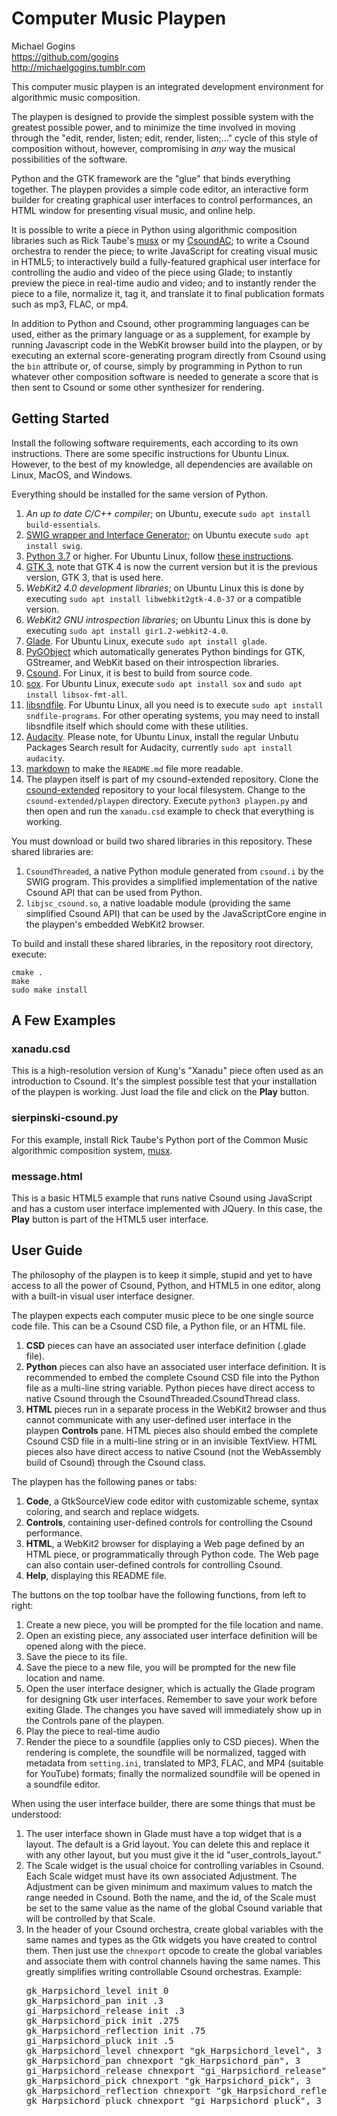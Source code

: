 # Computer Music Playpen

Michael Gogins<br>
https://github.com/gogins<br>
http://michaelgogins.tumblr.com

This computer music playpen is an integrated development environment for 
algorithmic music composition. 

The playpen is designed to provide the simplest possible system with the greatest 
possible power, and to minimize the time involved in moving through the "edit, 
render, listen; edit, render, listen;..." cycle of this style of composition 
without, however, compromising in _any_ way the musical possibilities of the 
software.

Python and the GTK framework are the "glue" that binds everything together. The 
playpen provides a simple code editor, an interactive form builder for 
creating graphical user interfaces to control performances, an HTML window for 
presenting visual music, and online help.

It is possible to write a piece in Python using algorithmic composition 
libraries such as Rick Taube's [musx](https://github.com/musx-admin/musx) 
or my [CsoundAC](https://github.com/gogins/csound-extended); to write a Csound 
orchestra to render the piece; to write JavaScript for creating visual music 
in HTML5; to interactively build a fully-featured graphical user interface for 
controlling the audio and video of the piece using Glade; to instantly preview 
the piece in real-time audio and video; and to instantly render the piece to a 
file, normalize it, tag it, and translate it to final publication formats such 
as mp3, FLAC, or mp4.

In addition to Python and Csound, other programming languages can be used, 
either as the primary language or as a supplement, for example by running 
Javascript code in the WebKit browser build into the playpen, or by executing 
an external score-generating program directly from Csound using the <CsScore> 
`bin` attribute or, of course, simply by programming in Python to run whatever 
other composition software is needed to generate a score that is then sent to 
Csound or some other synthesizer for rendering.

## Getting Started

Install the following software requirements, each according to its own 
instructions. There are some specific instructions for Ubuntu Linux. However, 
to the best of my knowledge, all dependencies are available on Linux, MacOS, 
and Windows.

Everything should be installed for the same version of Python.

1.  _An up to date C/C++ compiler_; on Ubuntu, execute 
    `sudo apt install build-essentials`.
1.  [SWIG wrapper and Interface Generator](http://swig.org/); on Ubuntu execute 
    `sudo apt install swig`.
2.  [Python 3.7](https://www.python.org/downloads/) or higher. For Ubuntu Linux, 
    follow [these instructions](https://linuxize.com/post/how-to-install-python-3-9-on-ubuntu-20-04/).
2.  [GTK 3](https://www.gtk.org/docs/installations/), note that GTK 4 is now 
    the current version but it is the previous version, GTK 3, that is used here.
4.  _WebKit2 4.0 development libraries_; on Ubuntu Linux this is done by 
    executing `sudo apt install libwebkit2gtk-4.0-37` or a compatible version.
5.  _WebKit2 GNU introspection libraries_; on Ubuntu Linux this 
    is done by executing `sudo apt install gir1.2-webkit2-4.0`.
6.  [Glade](https://wiki.gnome.org/Apps/Glade). For Ubuntu Linux, execute 
    `sudo apt install glade`.
7.  [PyGObject](https://pygobject.readthedocs.io/en/latest/getting_started.html) 
    which automatically generates Python bindings for GTK, GStreamer, and WebKit 
    based on their introspection libraries.
8.  [Csound](https://csound.com/download.html). For Linux, it is best to build 
    from source code.
9.  [sox](http://sox.sourceforge.net/). For Ubuntu Linux, execute 
    `sudo apt install sox` and `sudo apt install libsox-fmt-all`.
10. [libsndfile](http://www.mega-nerd.com/libsndfile/). For Ubuntu Linux, all 
    you need is to execute `sudo apt install sndfile-programs`. For other 
    operating systems, you may need to install libsndfile itself which should 
    come with these utilities.
11. [Audacity](https://www.audacityteam.org/). Please note, for Ubuntu Linux, 
    install the regular Unbutu Packages Search result for Audacity, currently 
    `sudo apt install audacity`.
12. [markdown](https://pypi.org/project/Markdown/) to make the `README.md` file 
    more readable.
12. The playpen itself is part of my csound-extended repository. Clone the 
    [csound-extended](https://github.com/gogins/csound-extended) repository to 
    your local filesystem. Change to the `csound-extended/playpen` directory. 
    Execute `python3 playpen.py` and then open and run the `xanadu.csd` example 
    to check that everything is working.
    
You must download or build two shared libraries in this repository. These 
shared libraries are:

1.  `CsoundThreaded`, a native Python module generated from `csound.i` by 
    the SWIG program. This provides a simplified implementation of the native 
    Csound API that can be used from Python.
2.  `libjsc_csound.so`, a native loadable module (providing the same 
    simplified Csound API) that can be used by the JavaScriptCore engine in 
    the playpen's embedded WebKit2 browser.
    
To build and install these shared libraries, in the repository root directory,
execute:
```
cmake .
make
sudo make install
```

## A Few Examples

### xanadu.csd

This is a high-resolution version of Kung's "Xanadu" piece often used as an 
introduction to Csound. It's the simplest possible test that your installation 
of the playpen is working. Just load the file and click on the __Play__ button.

### sierpinski-csound.py

For this example, install Rick Taube's Python port of the Common Music 
algorithmic composition system, [musx](https://github.com/musx-admin/musx).

### message.html

This is a basic HTML5 example that runs native Csound using JavaScript and 
has a custom user interface implemented with JQuery. In this case, the __Play__
button is part of the HTML5 user interface.

## User Guide

The philosophy of the playpen is to keep it simple, stupid and yet to have 
access to all the power of Csound, Python, and HTML5 in one editor, along 
with a built-in visual user interface designer.

The playpen expects each computer music piece to be one single source code 
file. This can be a Csound CSD file, a Python file, or an HTML file.

1.  __CSD__ pieces can have an associated user interface definition (.glade 
    file).
2.  __Python__ pieces can also have an associated user interface definition.
    It is recommended to embed the complete Csound CSD file into the Python 
    file as a multi-line string variable. Python pieces have direct access 
    to native Csound through the CsoundThreaded.CsoundThread class.
3.  __HTML__ pieces run in a separate process in the WebKit2 browser and thus 
    cannot communicate with any user-defined user interface in the playpen 
    __Controls__ pane. HTML pieces also should embed the complete Csound CSD 
    file in a multi-line string or in an invisible TextView. HTML pieces 
    also have direct access to native Csound (not the WebAssembly build of 
    Csound) through the Csound class.

The playpen has the following panes or tabs:

1.  __Code__, a GtkSourceView code editor with customizable scheme, syntax 
    coloring, and search and replace widgets.
2.  __Controls__, containing user-defined controls for controlling the 
    Csound performance.
3.  __HTML__, a WebKit2 browser for displaying a Web page defined by an 
    HTML piece, or programmatically through Python code. The Web page 
    can also contain user-defined controls for controlling Csound.
4.  __Help__, displaying this README file.

The buttons on the top toolbar have the following functions, from left to 
right:

1.  Create a new piece, you will be prompted for the file location and name.
2.  Open an existing piece, any associated user interface definition will 
    be opened along with the piece.
3.  Save the piece to its file.
4.  Save the piece to a new file, you will be prompted for the new file 
    location and name.
5.  Open the user interface designer, which is actually the Glade program 
    for designing Gtk user interfaces. Remember to save your work before 
    exiting Glade. The changes you have saved will immediately show up in 
    the Controls pane of the playpen.
6.  Play the piece to real-time audio
7.  Render the piece to a soundfile (applies only to CSD pieces). 
    When the rendering is complete, the soundfile will be normalized, 
    tagged with metadata from `setting.ini`, translated to MP3, FLAC, and MP4 
    (suitable for YouTube) formats; finally the normalized soundfile will be 
    opened in a soundfile editor.

When using the user interface builder, there are some things that must be 
understood:

1.  The user interface shown in Glade must have a top widget that is a layout.
    The default is a Grid layout. You can delete this and replace it with any 
    other layout, but you must give it the id "user_controls_layout."
2.  The Scale widget is the usual choice for controlling variables in Csound.
    Each Scale widget must have its own associated Adjustment. The Adjustment 
    can be given minimum and maximum values to match the range needed 
    in Csound. Both the name, and the id, of the Scale must be set to the same 
    value as the name of the global Csound variable that will be controlled by 
    that Scale.
3.  In the header of your Csound orchestra, create global variables with the 
    same names and types as the Gtk widgets you have created to control them. 
    Then just use the `chnexport` opcode to create the global variables and 
    associate them with control channels having the same names. This greatly 
    simplifies writing controllable Csound orchestras. Example:
    <pre>
    gk_Harpsichord_level init 0
    gk_Harpsichord_pan init .3
    gi_Harpsichord_release init .3
    gk_Harpsichord_pick init .275
    gk_Harpsichord_reflection init .75
    gi_Harpsichord_pluck init .5
    gk_Harpsichord_level chnexport "gk_Harpsichord_level", 3
    gk_Harpsichord_pan chnexport "gk_Harpsichord_pan", 3
    gi_Harpsichord_release chnexport "gi_Harpsichord_release", 3
    gk_Harpsichord_pick chnexport "gk_Harpsichord_pick", 3
    gk_Harpsichord_reflection chnexport "gk_Harpsichord_reflection", 3
    gk_Harpsichord_pluck chnexport "gi_Harpsichord_pluck", 3
    </pre>




